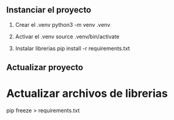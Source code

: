 ## Instanciar el proyecto

1. Crear el .venv
python3 -m venv .venv

2. Activar el .venv
source .venv/bin/activate

3. Instalar librerias
pip install -r requirements.txt

## Actualizar proyecto

# Actualizar archivos de librerias
pip freeze > requirements.txt